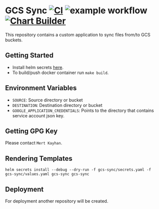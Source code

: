 # GCS Sync [![CI](https://github.com/fsn-capital/gcs-sync-sidecar/actions/workflows/ci.yml/badge.svg)](https://github.com/fsn-capital/gcs-sync-sidecar/actions/workflows/ci.yml) ![example workflow](https://github.com/fsn-capital/gcs-sync-sidecar/workflows/CI/badge.svg) [![Chart Builder](https://github.com/fsn-capital/gcs-sync-sidecar/actions/workflows/chart.yml/badge.svg)](https://github.com/fsn-capital/gcs-sync-sidecar/actions/workflows/chart.yml)

This repository contains a custom application to sync files from/to GCS buckets.

## Getting Started

* Install helm secrets [here](https://github.com/jkroepke/helm-secrets/wiki/Installation).
* To build/push docker container run ``` make build ```.

## Environment Variables 

* ``` SOURCE ```: Source directory or bucket
* ``` DESTINATION ```: Destination directory or bucket
* ``` GOOGLE_APPLICATION_CREDENTIALS ```: Points to the directory that contains service account json key. 

## Getting GPG Key

Please contact ``` Mert Kayhan ```.

## Rendering Templates

``` helm secrets install --debug --dry-run -f gcs-sync/secrets.yaml -f gcs-sync/values.yaml gcs-sync gcs-sync ```

## Deployment 

For deployment another repository will be created.
